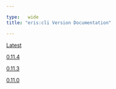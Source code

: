```yaml
---

type:   wide
title: "eris:cli Version Documentation"

---
```


[Latest](0.11.3/eris)

[0.11.4](0.11.4/eris)

[0.11.3](0.11.3/eris)

[0.11.0](0.11.0/eris)
